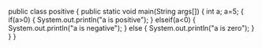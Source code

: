 public class positive
{
  public static void main(String args[])
    {
      int a;
      a=5;
      {
        if(a>0)
        {
          System.out.println("a is positive");
         }
         elseif(a<0)
         {
         System.out.println("a is negative");
         }
         else
         {
         System.out.println("a is zero");
         }
        }
       }
